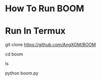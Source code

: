 # How To Run BOOM

# Run In Termux

git clone https://github.com/AngXGM/BOOM

cd boom

ls

python boom.py
